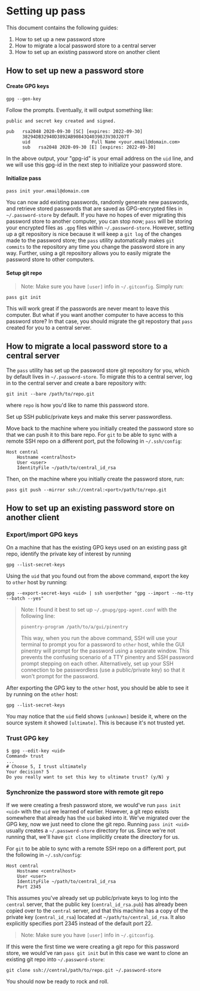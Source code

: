 # Setting up pass
This document contains the following guides:
1. How to set up a new password store
1. How to migrate a local password store to a central server
1. How to set up an existing password store on another client

## How to set up new a password store

#### Create GPG keys

```
gpg --gen-key
```

Follow the prompts. Eventually, it will output something like:

```
public and secret key created and signed.

pub   rsa2048 2020-09-30 [SC] [expires: 2022-09-30]
      38294DB32940D3892AB90843Q40398J3V30J207T
      uid                       Full Name <your.email@domain.com>
      sub   rsa2048 2020-09-30 [E] [expires: 2022-09-30]
```

In the above output, your "gpg-id" is your email address on the `uid` line, and
we will use this gpg-id in the next step to initialize your password store.

#### Initialize pass

```
pass init your.email@domain.com
```

You can now add existing passwords, randomly generate new passwords, and
retrieve stored passwords that are saved as GPG-encrypted files in
`~/.password-store` by default. If you have no hopes of ever migrating this
password store to another computer, you can stop now; `pass` will be storing
your encrypted files as `.gpg` files within `~/.password-store`. However,
setting up a git repository is nice because it will keep a `git log` of the
changes made to the password store; the `pass` utility automatically makes `git
commits` to the repository any time you change the password store in any way.
Further, using a git repository allows you to easily migrate the password store
to other computers.

#### Setup git repo
> Note: Make sure you have `[user]` info in `~/.gitconfig`.
Simply run:
```
pass git init
```

This will work great if the passwords are never meant to leave this computer.
But what if you want another computer to have access to this password store? In
that case, you should migrate the git repostory that `pass` created for you to
a central server.

## How to migrate a local password store to a central server
The `pass` utility has set up the password store git repository for you, which
by default lives in `~/.password-store`. To migrate this to a central server,
log in to the central server and create a bare repository with:
```
git init --bare /path/to/repo.git
```
where `repo` is how you'd like to name this password store.

Set up SSH public/private keys and make this server passwordless.

Move back to the machine where you initially created the password store so that
we can push it to this bare repo. For `git` to be able to sync with a remote
SSH repo on a different port, put the following in `~/.ssh/config`:
```
Host central
    Hostname <centralhost>
    User <user>
    IdentityFile ~/path/to/central_id_rsa
```

Then, on the machine where you initially create the password store, run:
```
pass git push --mirror ssh://central:<port>/path/to/repo.git
```

## How to set up an existing password store on another client

### Export/import GPG keys
On a machine that has the existing GPG keys used on an existing pass git repo,
identify the private key of interest by running
```
gpg --list-secret-keys
```

Using the `uid` that you found out from the above command, export the key to
`other` host by running:
```
gpg --export-secret-keys <uid> | ssh user@other "gpg --import --no-tty --batch --yes"
```

> Note: I found it best to set up `~/.gnupg/gpg-agent.conf` with the following
> line:
>
> `pinentry-program /path/to/a/gui/pinentry`
>
> This way, when you run the above command, SSH will use your terminal to
> prompt you for a password to `other` host, while the GUI pinentry will prompt
> for the password using a separate window. This prevents the confusing
> scenario of a TTY pinentry and SSH password prompt stepping on each other.
> Alternatively, set up your SSH connection to be passwordless (use a
> public/private key) so that it won't prompt for the password.

After exporting the GPG key to the `other` host, you should be able to see it
by running on the `other` host:
```
gpg --list-secret-keys
```

You may notice that the `uid` field shows `[unknown]` beside it, where on the
source system it showed `[ultimate]`. This is because it's not trusted yet.

### Trust GPG key
```
$ gpg --edit-key <uid>
Command> trust
...
# Choose 5, I trust ultimately
Your decision? 5
Do you really want to set this key to ultimate trust? (y/N) y
```

### Synchronize the password store with remote git repo
If we were creating a fresh password store, we would've run `pass init <uid>`
with the `uid` we learned of earlier. However, a git repo exists somewhere that
already has the `uid` baked into it. We've migrated over the GPG key, now we
just need to clone the git repo. Running `pass init <uid>` usually creates a
`~/.password-store` directory for us. Since we're not running that, we'll have
`git clone` implicitly create the directory for us.

For `git` to be able to sync with a remote SSH repo on a different port, put
the following in `~/.ssh/config`:
```
Host central
    Hostname <centralhost>
    User <user>
    IdentityFile ~/path/to/central_id_rsa
    Port 2345
```

This assumes you've already set up public/private keys to log into the
`central` server, that the public key (`central_id_rsa.pub`) has already been
copied over to the `central` server, and that this machine has a copy of the
private key (`central_id_rsa`) located at `~/path/to/central_id_rsa`. It also
explicitly specifies port 2345 instead of the default port 22.

> Note: Make sure you have `[user]` info in `~/.gitconfig`.

If this were the first time we were creating a git repo for this password
store, we would've ran `pass git init` but in this case we want to clone an
existing git repo into `~/.password-store`:
```
git clone ssh://central/path/to/repo.git ~/.password-store
```

You should now be ready to rock and roll.

